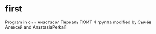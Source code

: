 # first
Program in c++
Анастасия Перкаль ПОИТ 4 группа
modified by Сычёв Алексей and AnastasiaPerkal1
